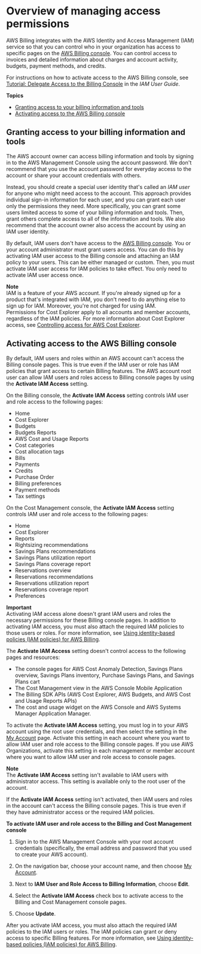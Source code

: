 # Overview of managing access permissions<a name="control-access-billing"></a>

AWS Billing integrates with the AWS Identity and Access Management \(IAM\) service so that you can control who in your organization has access to specific pages on the [AWS Billing console](https://console.aws.amazon.com/billing/)\. You can control access to invoices and detailed information about charges and account activity, budgets, payment methods, and credits\.

For instructions on how to activate access to the AWS Billing console, see [Tutorial: Delegate Access to the Billing Console](https://docs.aws.amazon.com/IAM/latest/UserGuide/tutorial_billing.html) in the *IAM User Guide*\.

**Topics**
+ [Granting access to your billing information and tools](#grantaccess)
+ [Activating access to the AWS Billing console](#ControllingAccessWebsite-Activate)

## Granting access to your billing information and tools<a name="grantaccess"></a>

The AWS account owner can access billing information and tools by signing in to the AWS Management Console using the account password\. We don't recommend that you use the account password for everyday access to the account or share your account credentials with others\. 

Instead, you should create a special user identity that's called an *IAM user* for anyone who might need access to the account\. This approach provides individual sign\-in information for each user, and you can grant each user only the permissions they need\. More specifically, you can grant some users limited access to some of your billing information and tools\. Then, grant others complete access to all of the information and tools\. We also recommend that the account owner also access the account by using an IAM user identity\.

By default, IAM users don't have access to the [AWS Billing console](https://console.aws.amazon.com/billing/)\. You or your account administrator must grant users access\. You can do this by activating IAM user access to the Billing console and attaching an IAM policy to your users\. This can be either managed or custom\. Then, you must activate IAM user access for IAM policies to take effect\. You only need to activate IAM user access once\.

**Note**  
IAM is a feature of your AWS account\. If you're already signed up for a product that's integrated with IAM, you don't need to do anything else to sign up for IAM\. Moreover, you're not charged for using IAM\.  
Permissions for Cost Explorer apply to all accounts and member accounts, regardless of the IAM policies\. For more information about Cost Explorer access, see [Controlling access for AWS Cost Explorer](https://docs.aws.amazon.com/cost-management/latest/userguide/ce-access.html)\.

## Activating access to the AWS Billing console<a name="ControllingAccessWebsite-Activate"></a>

By default, IAM users and roles within an AWS account can't access the Billing console pages\. This is true even if the IAM user or role has IAM policies that grant access to certain Billing features\. The AWS account root user can allow IAM users and roles access to Billing console pages by using the **Activate IAM Access** setting\.

On the Billing console, the **Activate IAM Access** setting controls IAM user and role access to the following pages:
+ Home
+ Cost Explorer
+ Budgets
+ Budgets Reports
+ AWS Cost and Usage Reports
+ Cost categories
+ Cost allocation tags
+ Bills
+ Payments
+ Credits
+ Purchase Order
+ Billing preferences
+ Payment methods
+ Tax settings

On the Cost Management console, the **Activate IAM Access** setting controls IAM user and role access to the following pages:
+ Home
+ Cost Explorer
+ Reports
+ Rightsizing recommendations
+ Savings Plans recommendations
+ Savings Plans utilization report
+ Savings Plans coverage report
+ Reservations overview
+ Reservations recommendations
+ Reservations utilization report
+ Reservations coverage report
+ Preferences

**Important**  
Activating IAM access alone doesn't grant IAM users and roles the necessary permissions for these Billing console pages\. In addition to activating IAM access, you must also attach the required IAM policies to those users or roles\. For more information, see [Using identity\-based policies \(IAM policies\) for AWS Billing](billing-permissions-ref.md)\.

The **Activate IAM Access** setting doesn't control access to the following pages and resources:
+ The console pages for AWS Cost Anomaly Detection, Savings Plans overview, Savings Plans inventory, Purchase Savings Plans, and Savings Plans cart
+ The Cost Management view in the AWS Console Mobile Application
+ The Billing SDK APIs \(AWS Cost Explorer, AWS Budgets, and AWS Cost and Usage Reports APIs\)
+ The cost and usage widget on the AWS Console and AWS Systems Manager Application Manager\.

To activate the **Activate IAM Access** setting, you must log in to your AWS account using the root user credentials, and then select the setting in the [My Account](https://console.aws.amazon.com/billing/home#/account) page\. Activate this setting in each account where you want to allow IAM user and role access to the Billing console pages\. If you use AWS Organizations, activate this setting in each management or member account where you want to allow IAM user and role access to console pages\.

**Note**  
The **Activate IAM Access** setting isn't available to IAM users with administrator access\. This setting is available only to the root user of the account\.

If the **Activate IAM Access** setting isn't activated, then IAM users and roles in the account can't access the Billing console pages\. This is true even if they have administrator access or the required IAM policies\.<a name="billing-activate-iam-access"></a>

**To activate IAM user and role access to the Billing and Cost Management console**

1. Sign in to the AWS Management Console with your root account credentials \(specifically, the email address and password that you used to create your AWS account\)\.

1. On the navigation bar, choose your account name, and then choose [My Account](https://console.aws.amazon.com/billing/home#/account)\.

1. Next to **IAM User and Role Access to Billing Information**, choose **Edit**\.

1. Select the **Activate IAM Access** check box to activate access to the Billing and Cost Management console pages\.

1. Choose **Update**\.

After you activate IAM access, you must also attach the required IAM policies to the IAM users or roles\. The IAM policies can grant or deny access to specific Billing features\. For more information, see [Using identity\-based policies \(IAM policies\) for AWS Billing](billing-permissions-ref.md)\.